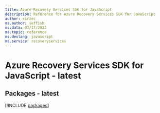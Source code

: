 ```yaml
---
title: Azure Recovery Services SDK for JavaScript
description: Reference for Azure Recovery Services SDK for JavaScript
author: xirzec
ms.author: jeffish
ms.data: 03/17/2023
ms.topic: reference
ms.devlang: javascript
ms.service: recoveryservices
---
```

# Azure Recovery Services SDK for JavaScript - latest
## Packages - latest
[!INCLUDE [packages](recovery-services-index.md)]